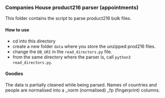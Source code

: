 ### Companies House product216 parser (appointments)

This folder contains the script to parse product216 bulk files. 

#### How to use

- cd into this directory
- create a new folder `data` where you store the unzipped prod216 files.   
- change the `DB_URI` in the `read_directors.py` file.
- from the same directory where the parser is, call `python3 read_directors.py`.


#### Goodies
The data is partially cleaned while being parsed. Names of countries and people are normalised into a _norm (normalised) 
_fp (fingerprint) columns.